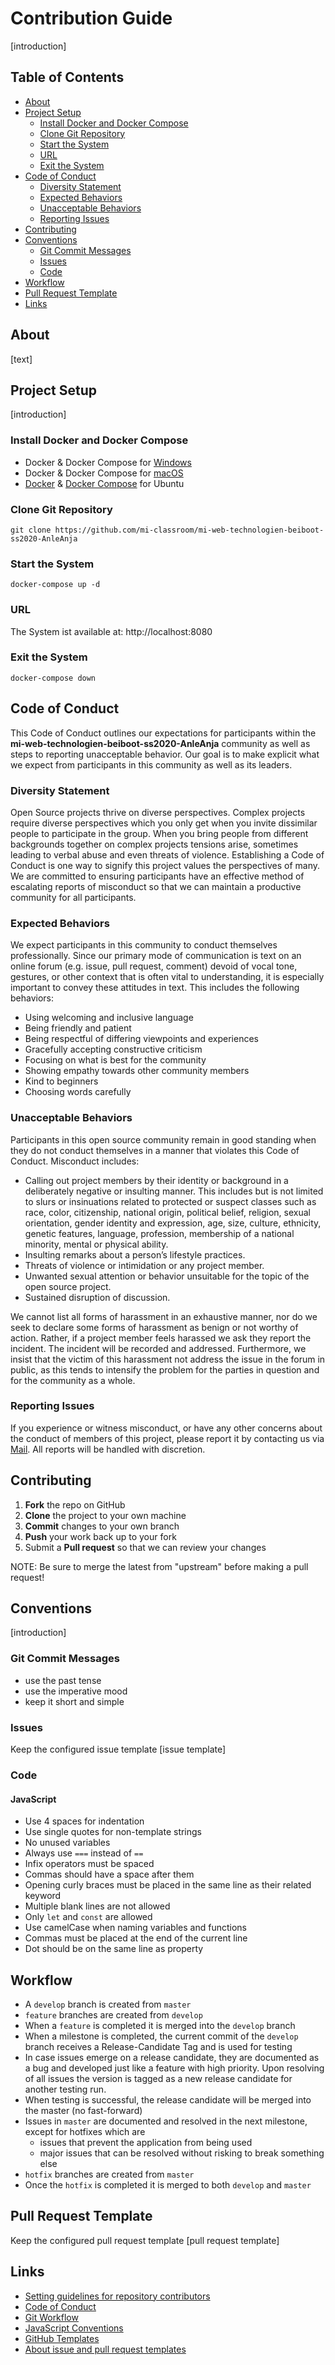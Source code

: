 # Contribution Guide

[introduction]

## Table of Contents

- [About](#about)
- [Project Setup](#project-setup)
  - [Install Docker and Docker Compose](#install-docker-and-docker-compose)
  - [Clone Git Repository](#clone-git-repository)
  - [Start the System](#start-the-system)
  - [URL](#url)
  - [Exit the System](#exit-the-system)
- [Code of Conduct](#code-of-conduct)
  - [Diversity Statement](#diversity-statement)
  - [Expected Behaviors](#expected-behaviors)
  - [Unacceptable Behaviors](#unacceptable-behaviors)
  - [Reporting Issues](#reporting-issues)
- [Contributing](#contributing)
- [Conventions](#conventions)
  - [Git Commit Messages](#git-commit-messages)
  - [Issues](#issues)
  - [Code](#code)
- [Workflow](#workflow)
- [Pull Request Template](#pull-request-template)
- [Links](#links)

## About

[text]

## Project Setup

[introduction]

### Install Docker and Docker Compose
* Docker & Docker Compose for [Windows](https://docs.docker.com/docker-for-windows/install/)
* Docker & Docker Compose for [macOS](https://docs.docker.com/docker-for-mac/install/)
* [Docker](https://docs.docker.com/install/linux/docker-ce/ubuntu/) &
[Docker Compose](https://docs.docker.com/compose/install/#install-compose) for Ubuntu
  
### Clone Git Repository
`git clone https://github.com/mi-classroom/mi-web-technologien-beiboot-ss2020-AnleAnja`

### Start the System

`docker-compose up -d`
    
### URL

The System ist available at: http://localhost:8080
    
### Exit the System
    
`docker-compose down`

## Code of Conduct

This Code of Conduct outlines our expectations for participants within the
**mi-web-technologien-beiboot-ss2020-AnleAnja** community as well as steps to reporting unacceptable
behavior. Our goal is to make explicit what we expect from participants in this community as well as its
leaders.

### Diversity Statement

Open Source projects thrive on diverse perspectives. Complex projects require diverse perspectives which
you only get when you invite dissimilar people to participate in the group. When you bring people from
different backgrounds together on complex projects tensions arise, sometimes leading to verbal abuse and
even threats of violence. Establishing a Code of Conduct is one way to signify this project values the
perspectives of many. We are committed to ensuring participants have an effective method of escalating 
reports of misconduct so that we can maintain a productive community for all participants.

### Expected Behaviors

We expect participants in this community to conduct themselves professionally. Since our primary mode of
communication is text on an online forum (e.g. issue, pull request, comment) devoid of vocal tone,
gestures, or other context that is often vital to understanding, it is especially important to convey
these attitudes in text. This includes the following behaviors:

- Using welcoming and inclusive language
- Being friendly and patient
- Being respectful of differing viewpoints and experiences
- Gracefully accepting constructive criticism
- Focusing on what is best for the community
- Showing empathy towards other community members
- Kind to beginners
- Choosing words carefully

### Unacceptable Behaviors

Participants in this open source community remain in good standing when they do not conduct themselves
in a manner that violates this Code of Conduct. Misconduct includes:

- Calling out project members by their identity or background in a deliberately negative or insulting
manner. This includes but is not limited to slurs or insinuations related to protected or suspect
classes such as race, color, citizenship, national origin, political belief, religion,
sexual orientation, gender identity and expression, age, size, culture, ethnicity, genetic features,
language, profession, membership of a national minority, mental or physical ability.
- Insulting remarks about a person’s lifestyle practices.
- Threats of violence or intimidation or any project member.
- Unwanted sexual attention or behavior unsuitable for the topic of the open source project.
- Sustained disruption of discussion.

We cannot list all forms of harassment in an exhaustive manner, nor do we seek to declare some forms of
harassment as benign or not worthy of action. Rather, if a project member feels harassed we ask they
report the incident. The incident will be recorded and addressed. Furthermore, we insist that the
victim of this harassment not address the issue in the forum in public, as this tends to intensify the
problem for the parties in question and for the community as a whole.

### Reporting Issues

If you experience or witness misconduct, or have any other concerns about the conduct of members of this
project, please report it by contacting us via [Mail](mailto:anja_katharina.bertels@smail.th-koeln.de).
All reports will be handled with discretion.

## Contributing

 1. **Fork** the repo on GitHub
 2. **Clone** the project to your own machine
 3. **Commit** changes to your own branch
 4. **Push** your work back up to your fork
 5. Submit a **Pull request** so that we can review your changes

NOTE: Be sure to merge the latest from "upstream" before making a pull request!

## Conventions

[introduction]

### Git Commit Messages

- use the past tense
- use the imperative mood
- keep it short and simple

### Issues

Keep the configured issue template [issue template]

### Code

#### JavaScript

- Use 4 spaces for indentation
- Use single quotes for non-template strings
- No unused variables
- Always use `===` instead of `==`
- Infix operators must be spaced
- Commas should have a space after them
- Opening curly braces must be placed in the same line as their related keyword
- Multiple blank lines are not allowed
- Only `let` and `const` are allowed
- Use camelCase when naming variables and functions
- Commas must be placed at the end of the current line
- Dot should be on the same line as property

## Workflow

- A `develop` branch is created from `master`
- `feature` branches are created from `develop`
- When a `feature` is completed it is merged into the `develop` branch
- When a milestone is completed, the current commit of the `develop` branch receives a Release-Candidate Tag and 
is used for testing
- In case issues emerge on a release candidate, they are documented as a bug and developed just like a feature with
high priority. Upon resolving of all issues the version is tagged as a new release candidate for another testing run.
- When testing is successful, the release candidate will be merged into the master (no fast-forward)
- Issues in `master` are documented and resolved in the next milestone, except for hotfixes which are
  - issues that prevent the application from being used
  - major issues that can be resolved without risking to break something else
- `hotfix` branches are created from `master`
- Once the `hotfix` is completed it is merged to both `develop` and `master`

## Pull Request Template

Keep the configured pull request template [pull request template]

## Links

- [Setting guidelines for repository contributors](https://help.github.com/en/github/building-a-strong-community/setting-guidelines-for-repository-contributors)
- [Code of Conduct](https://github.com/todogroup/opencodeofconduct/blob/gh-pages/codeofconduct_redo.md)
- [Git Workflow](https://www.atlassian.com/git/tutorials/comparing-workflows/gitflow-workflow)
- [JavaScript Conventions](https://standardjs.com/rules.html)
- [GitHub Templates](https://github.com/stevemao/github-issue-templates)
- [About issue and pull request templates](https://help.github.com/en/github/building-a-strong-community/about-issue-and-pull-request-templates)
